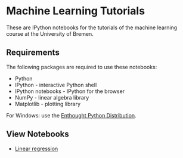 Machine Learning Tutorials
==========================

These are IPython notebooks for the tutorials of the machine learning course at the University of Bremen.

Requirements
------------

The following packages are required to use these notebooks:

* Python
* IPython - interactive Python shell
* IPython notebooks - IPython for the browser
* NumPy - linear algebra library
* Matplotlib - plotting library

For Windows: use the [Enthought Python Distribution](https://www.enthought.com/products/epd/).

View Notebooks
--------------

* [Linear regression](http://nbviewer.ipython.org/6863588)
